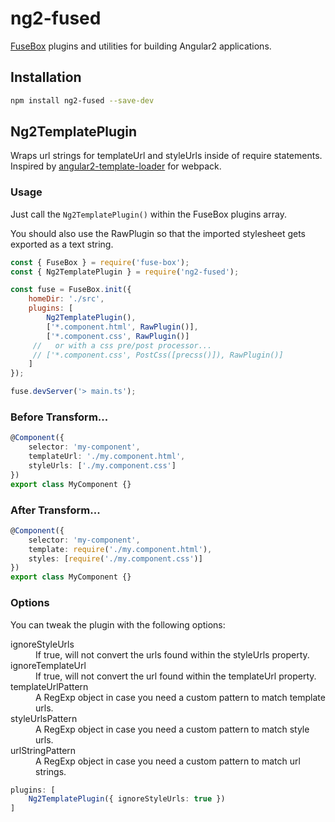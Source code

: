 # ng2-fused
[FuseBox](http://fuse-box.org/) plugins and utilities for building Angular2 applications.

## Installation

```bash
npm install ng2-fused --save-dev
```

## Ng2TemplatePlugin

Wraps url strings for templateUrl and styleUrls inside of require statements.  Inspired by [angular2-template-loader](https://github.com/TheLarkInn/angular2-template-loader) for webpack.

### Usage

Just call the `Ng2TemplatePlugin()` within the FuseBox plugins array.

You should also use the RawPlugin so that the imported stylesheet gets exported as a text string.

```javascript
const { FuseBox } = require('fuse-box');
const { Ng2TemplatePlugin } = require('ng2-fused');

const fuse = FuseBox.init({
    homeDir: './src',
    plugins: [
        Ng2TemplatePlugin(),
        ['*.component.html', RawPlugin()],
        ['*.component.css', RawPlugin()]
     //   or with a css pre/post processor...
     // ['*.component.css', PostCss([precss()]), RawPlugin()]   
    ]
});

fuse.devServer('> main.ts');
```


### Before Transform...

```typescript
@Component({
    selector: 'my-component',
    templateUrl: './my.component.html',
    styleUrls: ['./my.component.css']
})
export class MyComponent {}
```

### After Transform...

```typescript
@Component({
    selector: 'my-component',
    template: require('./my.component.html'),
    styles: [require('./my.component.css')]
})
export class MyComponent {}
```

### Options

You can tweak the plugin with the following options:

<dl>
    <dt>ignoreStyleUrls</dt>
    <dd>If true, will not convert the urls found within the styleUrls property.</dd>
    <dt>ignoreTemplateUrl</dt>
    <dd>If true, will not convert the url found within the templateUrl property.</dd>
    <dt>templateUrlPattern</dt>
    <dd>A RegExp object in case you need a custom pattern to match template urls.</dd>
    <dt>styleUrlsPattern</dt>
    <dd>A RegExp object in case you need a custom pattern to match style urls.</dd>
    <dt>urlStringPattern</dt>
    <dd>A RegExp object in case you need a custom pattern to match url strings.</dd>
</dl>

```typescript
plugins: [
    Ng2TemplatePlugin({ ignoreStyleUrls: true })
]
```